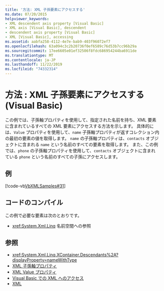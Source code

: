 ```yaml
---
title: '方法: XML 子孫要素にアクセスする'
ms.date: 07/20/2015
helpviewer_keywords:
- XML descendent axis property [Visual Basic]
- XML axis [Visual Basic], descendent
- descendent axis property [Visual Basic]
- XML [Visual Basic], accessing
ms.assetid: aabfa258-4112-4e7e-bab9-403f96072ef7
ms.openlocfilehash: 63a094c3c2b20736f0ef6589c76d53b7cc96b29a
ms.sourcegitcommit: 17ee6605e01ef32506f8fdc686954244ba6911de
ms.translationtype: MT
ms.contentlocale: ja-JP
ms.lasthandoff: 11/22/2019
ms.locfileid: "74332314"
---
```

# <a name="how-to-access-xml-descendant-elements-visual-basic"></a>方法 : XML 子孫要素にアクセスする (Visual Basic)
この例では、子孫軸プロパティを使用して、指定された名前を持ち、XML 要素に含まれているすべての XML 要素にアクセスする方法を示します。 具体的には、`Value` プロパティを使用して、`name` 子孫軸プロパティが返すコレクション内の最初の要素の値を取得します。 `name` の子孫軸プロパティは、`contacts` オブジェクトに含まれる `name` という名前のすべての要素を取得します。 また、この例では、`phone` の子孫軸プロパティを使用して、`contacts` オブジェクトに含まれている `phone` という名前のすべての子孫にアクセスします。  
  
## <a name="example"></a>例  
 [!code-vb[VbXMLSamples#31](~/samples/snippets/visualbasic/VS_Snippets_VBCSharp/VbXMLSamples/VB/XMLSamples13.vb#31)]  
  
## <a name="compiling-the-code"></a>コードのコンパイル  
 この例で必要な要素は次のとおりです。  
  
- <xref:System.Xml.Linq> 名前空間への参照  
  
## <a name="see-also"></a>参照

- <xref:System.Xml.Linq.XContainer.Descendants%2A?displayProperty=nameWithType>
- [XML 子孫軸プロパティ](../../../../visual-basic/language-reference/xml-axis/xml-descendant-axis-property.md)
- [XML Value プロパティ](../../../../visual-basic/language-reference/xml-axis/xml-value-property.md)
- [Visual Basic での XML へのアクセス](../../../../visual-basic/programming-guide/language-features/xml/accessing-xml.md)
- [XML](../../../../visual-basic/programming-guide/language-features/xml/index.md)
